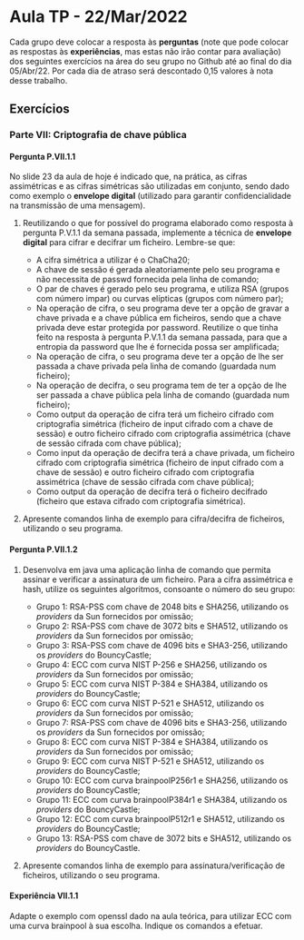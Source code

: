 # Aula TP - 22/Mar/2022

Cada grupo deve colocar a resposta às **perguntas** (note que pode colocar as respostas às **experiências**, mas estas não irão contar para avaliação) dos seguintes exercícios na área do seu grupo no Github até ao final do dia 05/Abr/22. Por cada dia de atraso será descontado 0,15 valores à nota desse trabalho.

## Exercícios

### Parte VII: Criptografia de chave pública


#### Pergunta P.VII.1.1

No slide 23 da aula de hoje é indicado que, na prática, as cifras assimétricas e as cifras simétricas são utilizadas em conjunto, sendo dado como exemplo o **envelope digital** (utilizado para garantir confidencialidade na transmissão de uma mensagem).

1. Reutilizando o que for possível do programa elaborado como resposta à pergunta P.V.1.1 da semana passada, implemente a técnica de **envelope digital** para cifrar e decifrar um ficheiro. Lembre-se que:

   + A cifra simétrica a utilizar é o ChaCha20;
   + A chave de sessão é gerada aleatoriamente pelo seu programa e não necessita de passwd fornecida pela linha de comando;
   + O par de chaves é gerado pelo seu programa, e utiliza RSA (grupos com número impar) ou curvas elípticas (grupos com número par);
   + Na operação de cifra, o seu programa deve ter a opção de gravar a chave privada e a chave pública em ficheiros, sendo que a chave privada deve estar protegida por password. Reutilize o que tinha feito na resposta à pergunta P.V.1.1 da semana passada, para que a entropia da password que lhe é fornecida possa ser amplificada;
   + Na operação de cifra, o seu programa deve ter a opção de lhe ser passada a chave privada pela linha de comando (guardada num ficheiro);
   + Na operação de decifra, o seu programa tem de ter a opção de lhe ser passada a chave pública pela linha de comando (guardada num ficheiro);
   + Como output da operação de cifra terá um ficheiro cifrado com criptografia simétrica (ficheiro de input cifrado com a chave de sessão) e outro ficheiro cifrado com criptografia assimétrica (chave de sessão cifrada com chave pública);
   + Como input da operação de decifra terá a chave privada, um ficheiro cifrado com criptografia simétrica (ficheiro de input cifrado com a chave de sessão) e outro ficheiro cifrado com criptografia assimétrica (chave de sessão cifrada com chave pública);
   + Como output da operação de decifra terá o ficheiro decifrado (ficheiro que estava cifrado com criptografia simétrica).

2. Apresente comandos linha de exemplo para cifra/decifra de ficheiros, utilizando o seu programa.


#### Pergunta P.VII.1.2

1. Desenvolva em java uma aplicação linha de comando que permita assinar e verificar a assinatura de um ficheiro. Para a cifra assimétrica e hash, utilize os seguintes algoritmos, consoante o número do seu grupo:

   + Grupo 1: RSA-PSS com chave de 2048 bits e SHA256, utilizando os _providers_ da Sun fornecidos por omissão;
   + Grupo 2: RSA-PSS com chave de 3072 bits e SHA512, utilizando os _providers_ da Sun fornecidos por omissão;
   + Grupo 3: RSA-PSS com chave de 4096 bits e SHA3-256, utilizando os _providers_ do BouncyCastle;
   + Grupo 4: ECC com curva NIST P-256 e SHA256, utilizando os _providers_ da Sun fornecidos por omissão;
   + Grupo 5: ECC com curva NIST P-384 e SHA384, utilizando os _providers_ do BouncyCastle;
   + Grupo 6: ECC com curva NIST P-521 e SHA512, utilizando os _providers_ da Sun fornecidos por omissão;
   + Grupo 7: RSA-PSS com chave de 4096 bits e SHA3-256, utilizando os _providers_ da Sun fornecidos por omissão;
   + Grupo 8: ECC com curva NIST P-384 e SHA384, utilizando os _providers_ da Sun fornecidos por omissão;
   + Grupo 9: ECC com curva NIST P-521 e SHA512, utilizando os _providers_ do BouncyCastle;
   + Grupo 10: ECC com curva brainpoolP256r1 e SHA256, utilizando os _providers_ do BouncyCastle;
   + Grupo 11: ECC com curva brainpoolP384r1 e SHA384, utilizando os _providers_ do BouncyCastle;
   + Grupo 12: ECC com curva brainpoolP512r1 e SHA512, utilizando os _providers_ do BouncyCastle;
   + Grupo 13: RSA-PSS com chave de 3072 bits e SHA512, utilizando os _providers_ do BouncyCastle.

2. Apresente comandos linha de exemplo para assinatura/verificação de ficheiros, utilizando o seu programa.


#### Experiência VII.1.1

Adapte o exemplo com openssl dado na aula teórica, para utilizar ECC com uma curva brainpool à sua escolha.
Indique os comandos a efetuar.
